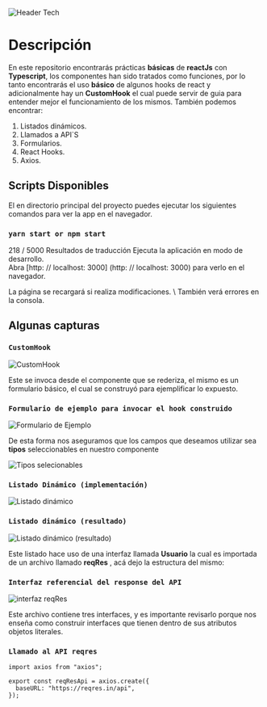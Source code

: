 ![Header Tech](https://i.ibb.co/WD232PR/image.png)

# Descripción

En este repositorio encontrarás prácticas **básicas** de **reactJs** con **Typescript**, los componentes han sido tratados como funciones, por lo tanto encontrarás el uso **básico** de algunos hooks de react y adicionalmente hay un **CustomHook** el cual puede servir de guia para entender mejor el funcionamiento de los mismos. También podemos encontrar:

1. Listados dinámicos.
2. Llamados a API`S
3. Formularios.
4. React Hooks.
5. Axios.

## Scripts Disponibles

El en directorio principal del proyecto puedes ejecutar los siguientes comandos para ver la app en el navegador.

### `yarn start or npm start`

218 / 5000
Resultados de traducción
Ejecuta la aplicación en modo de desarrollo. \
Abra [http: // localhost: 3000] (http: // localhost: 3000) para verlo en el navegador.

La página se recargará si realiza modificaciones. \ También verá errores en la consola. 

## Algunas capturas

### `CustomHook`
![CustomHook](https://i.ibb.co/BV7JK7p/image.png)

Este se invoca desde el componente que se rederiza, el mismo es un formulario básico, el cual se construyó para ejemplificar lo expuesto.

### `Formulario de ejemplo para invocar el hook construido`
![Formulario de Ejemplo](https://i.ibb.co/Dk5rVJG/image.png)

De esta forma nos aseguramos que los campos que deseamos utilizar sea **tipos** seleccionables en nuestro componente

![Tipos selecionables](https://i.ibb.co/PNqb6Pk/image.png)

### `Listado Dinámico (implementación)`
![Listado dinámico](https://i.ibb.co/GV7VQQv/image.png)

### `Listado dinámico (resultado)`

![Listado dinámico (resultado)](https://i.ibb.co/KWSqyxr/image.png)

Este listado hace uso de una interfaz llamada **Usuario** la cual es importada de un archivo llamado **reqRes** , acá dejo la estructura del mismo:

### `Interfaz referencial del response del API`
![interfaz reqRes](https://i.ibb.co/z4DGhgn/image.png)

Este archivo contiene tres interfaces, y es importante revisarlo porque nos enseña como construir interfaces que tienen dentro de sus atributos objetos literales.

### `Llamado al API reqres`
    import axios from "axios";

    export const reqResApi = axios.create({
      baseURL: "https://reqres.in/api",
    });
